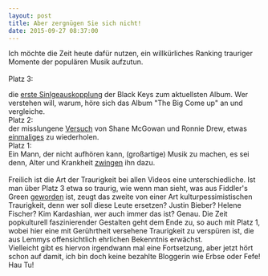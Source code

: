 ```yaml
---
layout: post
title: Aber zergnügen Sie sich nicht!
date: 2015-09-27 08:37:00
---
```


Ich möchte die Zeit heute dafür nutzen, ein willkürliches Ranking trauriger Momente der populären Musik aufzutun.<br><br>
Platz 3:<br>

die [erste Sinlgeauskopplung](https://www.youtube.com/watch?v=iZZUY32iCzU) der Black Keys zum aktuellsten Album. Wer verstehen will, warum, höre sich das Album "The Big Come up" an und vergleiche.
<br>
Platz 2:<br>
der misslungene [Versuch](https://www.youtube.com/watch?v=f7kuttv4XRo) von Shane McGowan und Ronnie Drew, etwas [einmaliges](https://www.youtube.com/watch?v=6rfT2Gmnm94)
zu wiederholen.<br>
Platz 1:<br>
Ein Mann, der nicht aufhören kann, (großartige) Musik zu machen, es sei denn, Alter und Krankheit [zwingen](https://www.youtube.com/watch?v=cX7P6c0VwBQ) ihn dazu.<br>
<br> Freilich ist die Art der Traurigkeit bei allen Videos eine unterschiedliche. Ist man über Platz 3 etwa so traurig, wie wenn man sieht, was aus Fiddler's Green [geworden](https://www.youtube.com/watch?v=L62g33HaVQg) ist,
zeugt das zweite von einer Art kulturpessimistischen Traurigkeit, denn wer soll diese Leute ersetzen? Justin Bieber? Helene Fischer? Kim Kardashian, wer auch immer das ist?
Genau. Die Zeit popkulturell faszinierender Gestalten geht dem Ende zu, so auch mit Platz 1, wobei hier eine mit Gerührtheit versehene Traurigkeit zu verspüren ist, die aus Lemmys offensichtlich ehrlichen Bekenntnis erwächst.
<br> Vielleicht gibt es hiervon irgendwann mal eine Fortsetzung, aber jetzt hört schon auf damit, ich bin doch keine bezahlte Bloggerin wie Erbse oder Fefe! Hau Tu!

